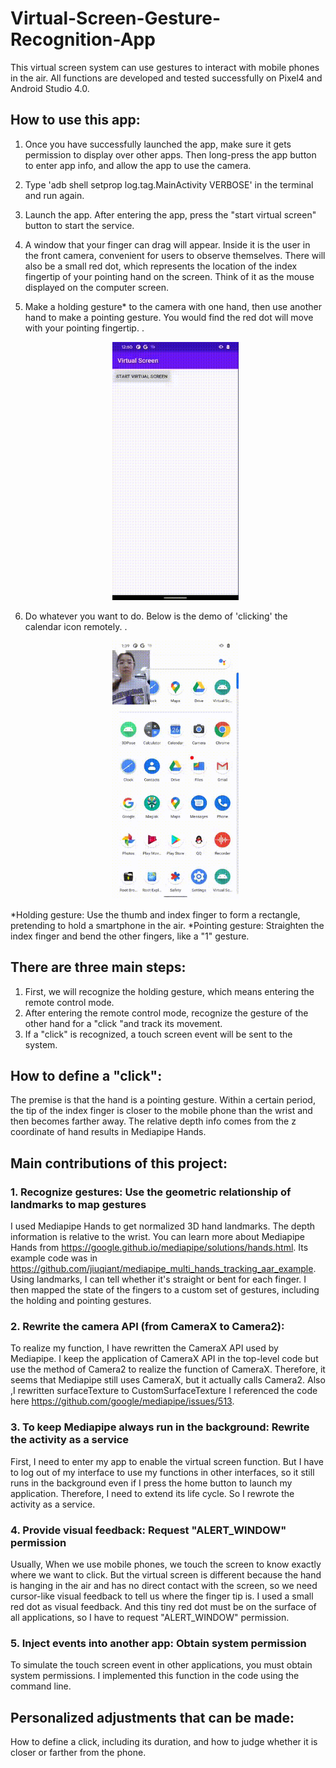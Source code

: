# Virtual-Screen-Gesture-Recognition-App
This virtual screen system can use gestures to interact with mobile phones in the air.
All functions are developed and tested successfully on Pixel4 and Android Studio 4.0.

## How to use this app:
1. Once you have successfully launched the app, make sure it gets permission to display over other apps. Then long-press the app button to enter app info, and allow the app to use the camera.
2. Type 'adb shell setprop log.tag.MainActivity VERBOSE' in the terminal and run again.
3. Launch the app. After entering the app, press the "start virtual screen" button to start the service.
4. A window that your finger can drag will appear. Inside it is the user in the front camera, convenient for users to observe themselves. There will also be a small red dot, which represents the location of the index fingertip of your pointing hand on the screen. Think of it as the mouse displayed on the computer screen. 
5. Make a holding gesture* to the camera with one hand, then use another hand to make a pointing gesture. You would find the red dot will move with your pointing fingertip.
.<div align=center><img src="https://github.com/caiyc2000/Virtual-Screen-Gesture-Recognition-App/blob/master/demo_start.gif" width="202" height="413" /></div>

6. Do whatever you want to do. Below is the demo of 'clicking' the calendar icon remotely.
.<div align=center><img src="https://github.com/caiyc2000/Virtual-Screen-Gesture-Recognition-App/blob/master/demo_click.gif" width="202" height="413" /></div>


*Holding gesture: Use the thumb and index finger to form a rectangle, pretending to hold a smartphone in the air.
*Pointing gesture: Straighten the index finger and bend the other fingers, like a "1" gesture.


## There are three main steps:
1. First, we will recognize the holding gesture, which means entering the remote control mode.
2. After entering the remote control mode, recognize the gesture of the other hand for a "click "and track its movement.
3. If a "click" is recognized, a touch screen event will be sent to the system. 


## How to define a "click":  
The premise is that the hand is a pointing gesture. 
Within a certain period, the tip of the index finger is closer to the mobile phone than the wrist and then becomes farther away.
The relative depth info comes from the z coordinate of hand results in Mediapipe Hands.



## Main contributions of this project:
### 1. Recognize gestures: Use the geometric relationship of landmarks to map gestures

I used Mediapipe Hands to get normalized 3D hand landmarks. The depth information is relative to the wrist.
You can learn more about Mediapipe Hands from https://google.github.io/mediapipe/solutions/hands.html. Its example code was in https://github.com/jiuqiant/mediapipe_multi_hands_tracking_aar_example.
Using landmarks, I can tell whether it's straight or bent for each finger. I then mapped the state of the fingers to a custom set of gestures, including the holding and pointing gestures.


### 2. Rewrite the camera API (from CameraX to Camera2):

To realize my function, I have rewritten the CameraX API used by Mediapipe. I keep the application of CameraX API in the top-level code but use the method of Camera2 to realize the function of CameraX. Therefore, it seems that Mediapipe still uses CameraX, but it actually calls Camera2.
Also ,I rewritten surfaceTexture to CustomSurfaceTexture
I referenced the code here https://github.com/google/mediapipe/issues/513.


### 3. To keep Mediapipe always run in the background: Rewrite the activity as a service

First, I need to enter my app to enable the virtual screen function. But I have to log out of my interface to use my functions in other interfaces, so it still runs in the background even if I press the home button to launch my application. Therefore, I need to extend its life cycle. So I rewrote the activity as a service.


### 4. Provide visual feedback: Request "ALERT_WINDOW" permission

Usually, When we use mobile phones, we touch the screen to know exactly where we want to click. But the virtual screen is different because the hand is hanging in the air and has no direct contact with the screen, so we need cursor-like visual feedback to tell us where the finger tip is.
I used a small red dot as visual feedback.
And this tiny red dot must be on the surface of all applications, so I have to request "ALERT_WINDOW" permission.


### 5. Inject events into another app: Obtain system permission

To simulate the touch screen event in other applications, you must obtain system permissions. I implemented this function in the code using the command line.



## Personalized adjustments that can be made:  
How to define a click, including its duration, and how to judge whether it is closer or farther from the phone.


